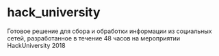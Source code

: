 # hack_university

Готовое решение для сбора и обработки информации из социальных сетей, 
разработанное в течение 48 часов на мероприятии HackUniversity 2018
